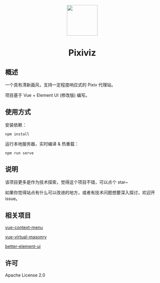 <div align="center"><img width="100" src="https://img.backrunner.top/pixiv-c/logo.png"></div>
<h1 align="center">Pixiviz</h1>

## 概述

一个具有清新画风，支持一定程度响应式的 Pixiv 代理站。

项目基于 Vue + Element UI (修改版) 编写。

## 使用方式

安装依赖：
```
npm install
```

运行本地服务器，实时编译 & 热重载：
```
npm run serve
```

## 说明

该项目更多是作为技术探索，觉得这个项目不错，可以点个 star~

如果你觉得站点有什么可以改进的地方，或者有技术问题想要深入探讨，欢迎开 issue。

## 相关项目

[vue-context-menu](https://github.com/backrunner/vue-context-menu)

[vue-virtual-masonry](https://github.com/backrunner/vue-virtual-masonry)

[better-element-ui](https://github.com/backrunner/vue-virtual-masonry)

## 许可

Apache License 2.0
